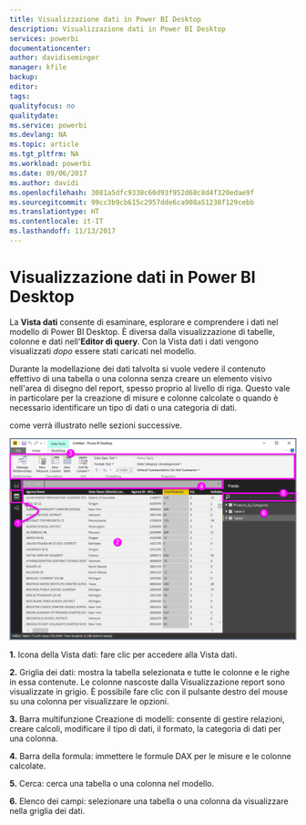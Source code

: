 ```yaml
---
title: Visualizzazione dati in Power BI Desktop
description: Visualizzazione dati in Power BI Desktop
services: powerbi
documentationcenter: 
author: davidiseminger
manager: kfile
backup: 
editor: 
tags: 
qualityfocus: no
qualitydate: 
ms.service: powerbi
ms.devlang: NA
ms.topic: article
ms.tgt_pltfrm: NA
ms.workload: powerbi
ms.date: 09/06/2017
ms.author: davidi
ms.openlocfilehash: 3081a5dfc9338c60d93f952d68c8d4f320edae9f
ms.sourcegitcommit: 99cc3b9cb615c2957dde6ca908a51238f129cebb
ms.translationtype: HT
ms.contentlocale: it-IT
ms.lasthandoff: 11/13/2017
---
```

# <a name="data-view-in-power-bi-desktop"></a>Visualizzazione dati in Power BI Desktop
La **Vista dati** consente di esaminare, esplorare e comprendere i dati nel modello di Power BI Desktop. È diversa dalla visualizzazione di tabelle, colonne e dati nell'**Editor di query**. Con la Vista dati i dati vengono visualizzati *dopo* essere stati caricati nel modello.

Durante la modellazione dei dati talvolta si vuole vedere il contenuto effettivo di una tabella o una colonna senza creare un elemento visivo nell'area di disegno del report, spesso proprio al livello di riga. Questo vale in particolare per la creazione di misure e colonne calcolate o quando è necessario identificare un tipo di dati o una categoria di dati.

come verrà illustrato nelle sezioni successive.

![](media/desktop-data-view/dataview_fullscreen.png)

**1.** Icona della Vista dati: fare clic per accedere alla Vista dati.

**2.** Griglia dei dati: mostra la tabella selezionata e tutte le colonne e le righe in essa contenute. Le colonne nascoste dalla Visualizzazione report sono visualizzate in grigio. È possibile fare clic con il pulsante destro del mouse su una colonna per visualizzare le opzioni.

**3.** Barra multifunzione Creazione di modelli: consente di gestire relazioni, creare calcoli, modificare il tipo di dati, il formato, la categoria di dati per una colonna.

**4.** Barra della formula: immettere le formule DAX per le misure e le colonne calcolate.

**5.** Cerca: cerca una tabella o una colonna nel modello.

**6.** Elenco dei campi: selezionare una tabella o una colonna da visualizzare nella griglia dei dati.

